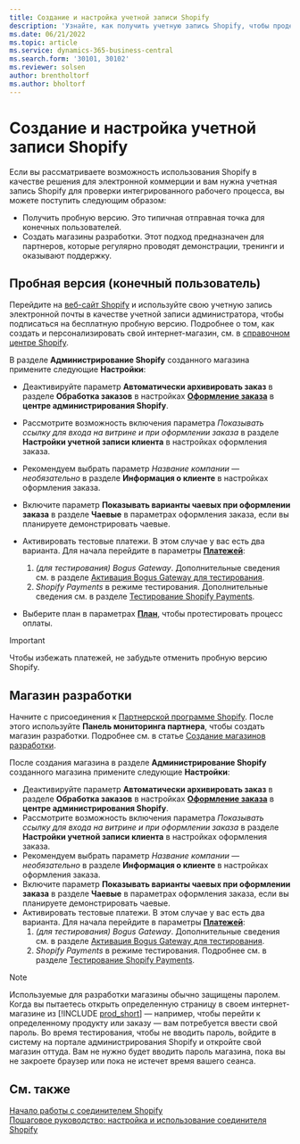 ```yaml
---
title: Создание и настройка учетной записи Shopify
description: 'Узнайте, как получить учетную запись Shopify, чтобы продемонстрировать рабочий процесс интеграции Shopify и Business Central.'
ms.date: 06/21/2022
ms.topic: article
ms.service: dynamics-365-business-central
ms.search.form: '30101, 30102'
ms.reviewer: solsen
author: brentholtorf
ms.author: bholtorf
---
```


# Создание и настройка учетной записи Shopify

Если вы рассматриваете возможность использования Shopify в качестве решения для электронной коммерции и вам нужна учетная запись Shopify для проверки интегрированного рабочего процесса, вы можете поступить следующим образом:

- Получить пробную версию. Это типичная отправная точка для конечных пользователей.  
- Создать магазины разработки. Этот подход предназначен для партнеров, которые регулярно проводят демонстрации, тренинги и оказывают поддержку.

## Пробная версия (конечный пользователь)

Перейдите на [веб-сайт Shopify](https://www.shopify.com) и используйте свою учетную запись электронной почты в качестве учетной записи администратора, чтобы подписаться на бесплатную пробную версию. Подробнее о том, как создать и персонализировать свой интернет-магазин, см. в [справочном центре Shopify](https://help.shopify.com/).

В разделе **Администрирование Shopify** созданного магазина примените следующие **Настройки**:

- Деактивируйте параметр **Автоматически архивировать заказ** в разделе **Обработка заказов** в настройках [**Оформление заказа**](https://www.shopify.com/admin/settings/checkout) в **центре администрирования Shopify**.
- Рассмотрите возможность включения параметра *Показывать ссылку для входа на витрине и при оформлении заказа* в разделе **Настройки учетной записи клиента** в настройках оформления заказа.
- Рекомендуем выбрать параметр *Название компании — необязательно* в разделе **Информация о клиенте** в настройках оформления заказа.
- Включите параметр **Показывать варианты чаевых при оформлении заказа** в разделе **Чаевые** в параметрах оформления заказа, если вы планируете демонстрировать чаевые.
- Активировать тестовые платежи. В этом случае у вас есть два варианта. Для начала перейдите в параметры [**Платежей**](https://www.shopify.com/admin/settings/payments):  
  1. *(для тестирования) Bogus Gateway*. Дополнительные сведения см. в разделе [Активация Bogus Gateway для тестирования](https://help.shopify.com/en/manual/checkout-settings/test-orders#place-a-test-order-by-simulating-a-transaction).
  2. *Shopify Payments* в режиме тестирования. Дополнительные сведения см. в разделе [Тестирование Shopify Payments](https://help.shopify.com/en/manual/payments/shopify-payments/testing-shopify-payments).

- Выберите план в параметрах [**План**](https://www.shopify.com/admin/settings/plan), чтобы протестировать процесс оплаты.

> [!Important]  
> Чтобы избежать платежей, не забудьте отменить пробную версию Shopify.

## Магазин разработки

Начните с присоединения к [Партнерской программе Shopify](https://help.shopify.com/partners/about). После этого используйте **Панель мониторинга партнера**, чтобы создать магазин разработки. Подробнее см. в статье [Создание магазинов разработки](https://help.shopify.com/partners/dashboard/managing-stores/development-stores).

После создания магазина в разделе **Администрирование Shopify** созданного магазина примените следующие **Настройки**:

- Деактивируйте параметр **Автоматически архивировать заказ** в разделе **Обработка заказов** в настройках [**Оформление заказа**](https://www.shopify.com/admin/settings/checkout) в **центре администрирования Shopify**.
- Рассмотрите возможность включения параметра *Показывать ссылку для входа на витрине и при оформлении заказа* в разделе **Настройки учетной записи клиента** в настройках оформления заказа.
- Рекомендуем выбрать параметр *Название компании — необязательно* в разделе **Информация о клиенте** в настройках оформления заказа.
- Включите параметр **Показывать варианты чаевых при оформлении заказа** в разделе **Чаевые** в параметрах оформления заказа, если вы планируете демонстрировать чаевые.
- Активировать тестовые платежи. В этом случае у вас есть два варианта. Для начала перейдите в параметры [**Платежей**](https://www.shopify.com/admin/settings/payments):  
  1. *(для тестирования) Bogus Gateway*. Дополнительные сведения см. в разделе [Активация Bogus Gateway для тестирования](https://help.shopify.com/en/manual/checkout-settings/test-orders#place-a-test-order-by-simulating-a-transaction).
  2. *Shopify Payments* в режиме тестирования. Подробнее см. в разделе [Тестирование Shopify Payments](https://help.shopify.com/en/manual/payments/shopify-payments/testing-shopify-payments).

> [!Note]  
> Используемые для разработки магазины обычно защищены паролем. Когда вы пытаетесь открыть определенную страницу в своем интернет-магазине из [!INCLUDE [prod_short](../includes/prod_short.md)] — например, чтобы перейти к определенному продукту или заказу — вам потребуется ввести свой пароль. Во время тестирования, чтобы не вводить пароль, войдите в систему на портале администрирования Shopify и откройте свой магазин оттуда. Вам не нужно будет вводить пароль магазина, пока вы не закроете браузер или пока не истечет время вашего сеанса.  

## См. также

[Начало работы с соединителем Shopify](get-started.md)  
[Пошаговое руководство: настройка и использование соединителя Shopify](walkthrough-setting-up-and-using-shopify.md)
